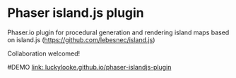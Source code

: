 # Phaser island.js plugin
Phaser.io plugin for procedural generation and rendering island maps based on island.js (https://github.com/lebesnec/island.js)

Collaboration welcomed!

#DEMO
[link: luckylooke.github.io/phaser-islandjs-plugin](http://luckylooke.github.io/phaser-islandjs-plugin)
